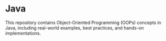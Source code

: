 # Java
This repository contains Object-Oriented Programming (OOPs) concepts in Java, including real-world examples, best practices, and hands-on implementations.
